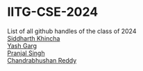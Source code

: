 # IITG-CSE-2024
List of all github handles of the class of 2024<br>
[Siddharth Khincha](https://github.com/siddharthkhincha)<br>
[Yash Garg](https://github.com/YashGargIND)<br>
[Pranjal Singh](https://github.com/pranjal198)<br>
[Chandrabhushan Reddy](https://github.com/demongod11)<br>

